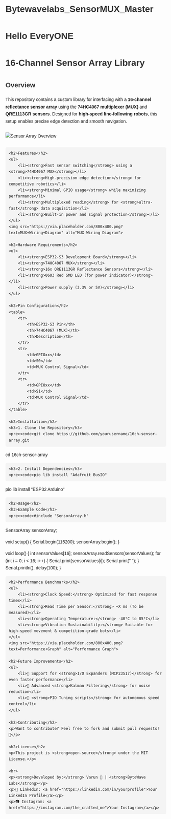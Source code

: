 # Bytewavelabs_SensorMUX_Master
<h1>Hello EveryONE </h1>
<!DOCTYPE html>
<html lang="en">
<head>
    <meta charset="UTF-8">
    <meta name="viewport" content="width=device-width, initial-scale=1.0">
    <title>16-Channel Sensor Array</title>
    <style>
        body { font-family: Arial, sans-serif; line-height: 1.6; margin: 20px; }
        h1, h2, h3 { color: #333; }
        code { background: #f4f4f4; padding: 3px; border-radius: 3px; }
        pre { background: #f4f4f4; padding: 10px; border-radius: 5px; overflow-x: auto; }
        table { width: 100%; border-collapse: collapse; margin: 20px 0; }
        th, td { border: 1px solid #ddd; padding: 10px; text-align: left; }
        th { background: #f4f4f4; }
        img { max-width: 100%; height: auto; margin: 10px 0; }
    </style>
</head>
<body>
    <h1>16-Channel Sensor Array Library</h1>
    <h2>Overview</h2>
    <p>This repository contains a custom library for interfacing with a <strong>16-channel reflectance sensor array</strong> using the <strong>74HC4067 multiplexer (MUX)</strong> and <strong>QRE1113GR sensors</strong>. Designed for <strong>high-speed line-following robots</strong>, this setup enables precise edge detection and smooth navigation.</p>
    <img src="https://via.placeholder.com/800x400.png?text=Sensor+Array+Overview" alt="Sensor Array Overview">

    <h2>Features</h2>
    <ul>
        <li><strong>Fast sensor switching</strong> using a <strong>74HC4067 MUX</strong></li>
        <li><strong>High-precision edge detection</strong> for competitive robotics</li>
        <li><strong>Minimal GPIO usage</strong> while maximizing performance</li>
        <li><strong>Multiplexed reading</strong> for <strong>ultra-fast</strong> data acquisition</li>
        <li><strong>Built-in power and signal protection</strong></li>
    </ul>
    <img src="https://via.placeholder.com/800x400.png?text=MUX+Wiring+Diagram" alt="MUX Wiring Diagram">

    <h2>Hardware Requirements</h2>
    <ul>
        <li><strong>ESP32-S3 Development Board</strong></li>
        <li><strong>74HC4067 MUX</strong></li>
        <li><strong>16x QRE1113GR Reflectance Sensors</strong></li>
        <li><strong>0603 Red SMD LED (for power indicator)</strong></li>
        <li><strong>Power supply (3.3V or 5V)</strong></li>
    </ul>

    <h2>Pin Configuration</h2>
    <table>
        <tr>
            <th>ESP32-S3 Pin</th>
            <th>74HC4067 (MUX)</th>
            <th>Description</th>
        </tr>
        <tr>
            <td>GPIOxx</td>
            <td>S0</td>
            <td>MUX Control Signal</td>
        </tr>
        <tr>
            <td>GPIOxx</td>
            <td>S1</td>
            <td>MUX Control Signal</td>
        </tr>
    </table>

    <h2>Installation</h2>
    <h3>1. Clone the Repository</h3>
    <pre><code>git clone https://github.com/yourusername/16ch-sensor-array.git
cd 16ch-sensor-array</code></pre>
    
    <h3>2. Install Dependencies</h3>
    <pre><code>pio lib install "Adafruit BusIO"
pio lib install "ESP32 Arduino"</code></pre>

    <h2>Usage</h2>
    <h3>Example Code</h3>
    <pre><code>#include "SensorArray.h"

SensorArray sensorArray;

void setup() {
    Serial.begin(115200);
    sensorArray.begin();
}

void loop() {
    int sensorValues[16];
    sensorArray.readSensors(sensorValues);
    for (int i = 0; i < 16; i++) {
        Serial.print(sensorValues[i]);
        Serial.print(" ");
    }
    Serial.println();
    delay(100);
}</code></pre>

    <h2>Performance Benchmarks</h2>
    <ul>
        <li><strong>Clock Speed:</strong> Optimized for fast response times</li>
        <li><strong>Read Time per Sensor:</strong> ~X ms (To be measured)</li>
        <li><strong>Operating Temperature:</strong> -40°C to 85°C</li>
        <li><strong>Vibration Sustainability:</strong> Suitable for high-speed movement & competition-grade bots</li>
    </ul>
    <img src="https://via.placeholder.com/800x400.png?text=Performance+Graph" alt="Performance Graph">

    <h2>Future Improvements</h2>
    <ul>
        <li>📌 Support for <strong>I/O Expanders (MCP23S17)</strong> for even faster performance</li>
        <li>📌 Advanced <strong>Kalman Filtering</strong> for noise reduction</li>
        <li>📌 <strong>PID Tuning scripts</strong> for autonomous speed control</li>
    </ul>

    <h2>Contributing</h2>
    <p>Want to contribute? Feel free to fork and submit pull requests! 🚀</p>

    <h2>License</h2>
    <p>This project is <strong>open-source</strong> under the MIT License.</p>

    <hr>
    <p><strong>Developed by:</strong> Varun 🚀 | <strong>ByteWave Labs</strong></p>
    <p>📩 LinkedIn: <a href="https://linkedin.com/in/yourprofile">Your LinkedIn Profile</a></p>
    <p>📷 Instagram: <a href="https://instagram.com/the_crafted_me">Your Instagram</a></p>
</body>
</html>

